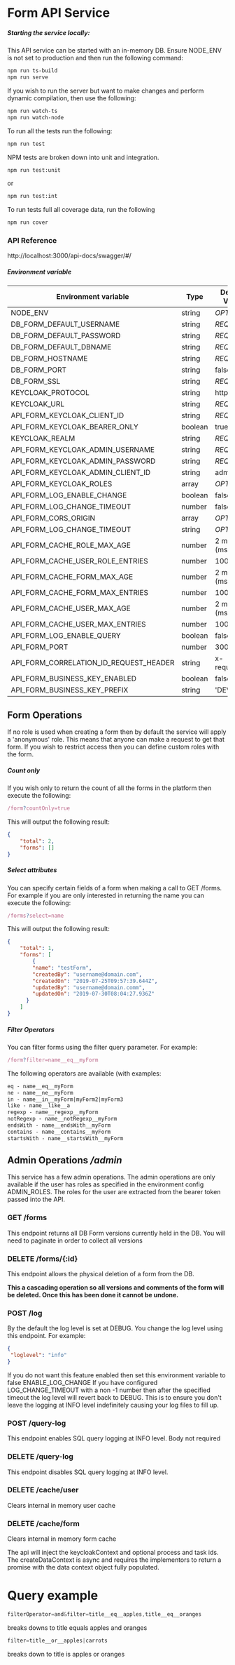 # Form API Service

##### Starting the service locally:

This API service can be started with an in-memory DB. Ensure NODE_ENV is not set to production and then run the following command:

```bash
npm run ts-build
npm run serve
```

If you wish to run the server but want to make changes and perform dynamic compilation, then use the following:

```bash
npm run watch-ts
npm run watch-node
``` 

To run all the tests run the following:
```bash
npm run test
```

NPM tests are broken down into unit and integration.

```bash
npm run test:unit
```
or
```bash
npm run test:int
```

To run tests full all coverage data, run the following

```bash
npm run cover
```


### API Reference 
http://localhost:3000/api-docs/swagger/#/

##### Environment variable

|Environment variable 	               |Type 	    |Default Value 	|
|--------------------------------------|------------|-------------------|
|NODE_ENV                              |string    	| *OPTIONAL*        |   
|DB_FORM_DEFAULT_USERNAME              |string    	| *REQUIRED*        |                       
|DB_FORM_DEFAULT_PASSWORD              |string    	| *REQUIRED*        |                       
|DB_FORM_DEFAULT_DBNAME                |string    	| *REQUIRED*        |                       
|DB_FORM_HOSTNAME                      |string    	| *REQUIRED*        |                       
|DB_FORM_PORT                          |string    	| false             |                       
|DB_FORM_SSL                           |string    	| *REQUIRED*        |  
|KEYCLOAK_PROTOCOL                     |string    	| http://           |         
|KEYCLOAK_URL                          |string    	| *REQUIRED*        |   
|API_FORM_KEYCLOAK_CLIENT_ID           |string    	| *REQUIRED*        |                       
|API_FORM_KEYCLOAK_BEARER_ONLY         |boolean    	| true           	|                       
|KEYCLOAK_REALM                        |string    	| *REQUIRED*        |                       
|API_FORM_KEYCLOAK_ADMIN_USERNAME      |string    	| *REQUIRED*        |                       
|API_FORM_KEYCLOAK_ADMIN_PASSWORD      |string    	| *REQUIRED*        |                       
|API_FORM_KEYCLOAK_ADMIN_CLIENT_ID     |string    	| admin-cli         |                       
|API_FORM_KEYCLOAK_ROLES               |array       | *OPTIONAL*        |
|API_FORM_LOG_ENABLE_CHANGE            |boolean    	| false             |  
|API_FORM_LOG_CHANGE_TIMEOUT           |number    	| false             |
|API_FORM_CORS_ORIGIN                  |array       | *OPTIONAL*        |
|API_FORM_LOG_CHANGE_TIMEOUT           |string      | *OPTIONAL*        |
|API_FORM_CACHE_ROLE_MAX_AGE           |number      | 2 mins (ms)       |
|API_FORM_CACHE_USER_ROLE_ENTRIES      |number      | 100               |
|API_FORM_CACHE_FORM_MAX_AGE           |number      | 2 mins (ms)       |
|API_FORM_CACHE_FORM_MAX_ENTRIES       |number      | 100               |
|API_FORM_CACHE_USER_MAX_AGE           |number      | 2 mins (ms)       |
|API_FORM_CACHE_USER_MAX_ENTRIES       |number      | 100               |
|API_FORM_LOG_ENABLE_QUERY             |boolean     | false             |
|API_FORM_PORT                         |number      | 3000              |
|API_FORM_CORRELATION_ID_REQUEST_HEADER|string      | x-request-id      |
|API_FORM_BUSINESS_KEY_ENABLED         |boolean     | false             |
|API_FORM_BUSINESS_KEY_PREFIX          |string      |  'DEV'            |


                                     
## Form Operations

If no role is used when creating a form then by default the service will apply a 'anonymous' role. This
means that anyone can make a request to get that form. If you wish to restrict access then you can define custom roles with the form.


##### Count only 

If you wish only to return the count of all the forms in the platform then execute the following:

```js
/form?countOnly=true
```

This will output the following result:

```json
{
    "total": 2,
    "forms": []
}
```

##### Select attributes

You can specify certain fields of a form when making a call to GET /forms. For example if you are only interested in returning the name you can execute the following:

```js
/forms?select=name
```

This will output the following result:

```json
{
    "total": 1,
    "forms": [
        {
        "name": "testForm",
        "createdBy": "username@domain.com",
        "createdOn": "2019-07-25T09:57:39.644Z",
        "updatedBy": "username@domain.comm",
        "updatedOn": "2019-07-30T08:04:27.936Z"
      }
    ]
}
```

##### Filter Operators

You can filter forms using the filter query parameter. For example:

```js
/form?filter=name__eq__myForm
``` 

The following operators are available (with examples:
```markdown
eq - name__eq__myForm
ne - name__ne__myForm
in - name__in__myForm|myForm2|myForm3
like - name__like__a
regexp - name__regexp__myForm
notRegexp - name__notRegexp__myForm
endsWith - name__endsWith__myForm
contains - name__contains__myForm
startsWith - name__startsWith__myForm
```

## Admin Operations */admin*

This service has a few admin operations. The admin operations are only available if the user has roles as specified in the environment config ADMIN_ROLES. The roles for the user
are extracted from the bearer token passed into the API.

### GET /forms 
This endpoint returns all DB Form versions currently held in the DB. You will need to paginate in order to collect all versions

### DELETE /forms/{:id}

This endpoint allows the physical deletion of a form from the DB. 

**This a cascading operation so all versions and comments of the form will be deleted. Once this has been done it cannot be undone.**

### POST /log

By the default the log level is set at DEBUG. You change the log level using this endpoint. For example:
```json
{
 "loglevel": "info"
}
```
If you do not want this feature enabled then set this environment variable to false ENABLE_LOG_CHANGE
If you have configured LOG_CHANGE_TIMEOUT with a non -1 number then after the specified timeout the log level will revert back to DEBUG. This is to ensure you don't leave the logging at INFO level indefinitely causing your log files to fill up.

### POST /query-log
This endpoint enables SQL query logging at INFO level. Body not required

### DELETE /query-log
This endpoint disables SQL query logging at INFO level.

### DELETE /cache/user
Clears internal in memory user cache

### DELETE /cache/form
Clears internal in memory form cache


The api will inject the keycloakContext and optional process and task ids. The createDataContext is async and requires the implementors to return a promise with the data context object fully populated.

# Query example

```js
filterOperator=and&filter=title__eq__apples,title__eq__oranges
```
breaks downs to 
title equals apples and oranges

```js
filter=title__or__apples|carrots
```
breaks down to
title is apples or oranges
